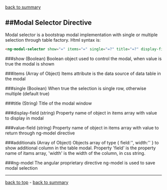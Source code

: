 ﻿[back to summary](summary.md)

##Modal Selector Directive
------------------------------------------------------------------------
Modal selector is a bootstrap modal implementation with single or multiple selection through table factory.
Html syntax is:

```html
<ng-modal-selector show="=" items="=" single="=?" title="=?" display-field="@" value-field="@" additionals="=?" ng-model="=">
```


###show
(Boolean) Boolean object used to control the modal, when value is true the modal is shown


###items
(Array of Object) Items attribute is the data source of data table in the modal


###single
(Boolean) When true the selection is single row, otherwise multiple (default true)


###title
(String) Title of the modal window


###display-field
(string) Property name of object in items array with value to display in modal


###value-field
(string) Property name of object in items array with value to return through ng-model directive


###additionals
(Array of Object) Objects array of type { field:'', width:'' } to show additional column in the table modal.
Property 'field' is the property name of itams array, 'width' is the width of the column, in css string.


###ng-model
The angular proprietary directive ng-model is used to save modal selection 



------------------------------------------------------------------------

[back to top](#modal-selector-directive) - [back to summary](summary.md)
